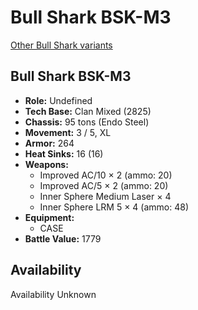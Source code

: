 # Bull Shark BSK-M3

[Other Bull Shark variants](../bull_shark.md)

## Bull Shark BSK-M3
- **Role:** Undefined
- **Tech Base:** Clan Mixed (2825)
- **Chassis:** 95 tons (Endo Steel)
- **Movement:** 3 / 5, XL
- **Armor:** 264
- **Heat Sinks:** 16 (16)
- **Weapons:**
  - Improved AC/10 × 2 (ammo: 20)
  - Improved AC/5 × 2 (ammo: 20)
  - Inner Sphere Medium Laser × 4
  - Inner Sphere LRM 5 × 4 (ammo: 48)
- **Equipment:**
  - CASE
- **Battle Value:** 1779

## Availability

Availability Unknown

